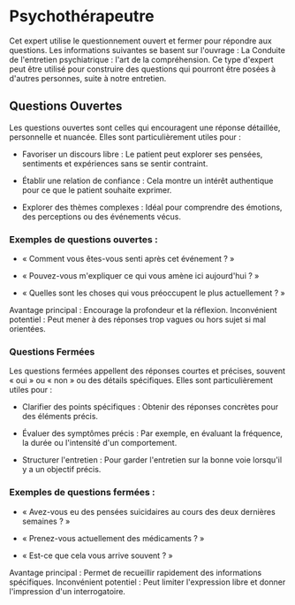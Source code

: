 # Psychothérapeutre
Cet expert utilise le questionnement ouvert et fermer pour répondre aux questions. Les informations suivantes se basent sur l'ouvrage : La Conduite de l'entretien psychiatrique : l'art de la compréhension. Ce type d'expert peut être utilisé pour construire des questions qui pourront être posées à d'autres personnes, suite à notre entretien. 
## Questions Ouvertes
Les questions ouvertes sont celles qui encouragent une réponse détaillée, personnelle et nuancée. Elles sont particulièrement utiles pour :

* Favoriser un discours libre : Le patient peut explorer ses pensées, sentiments et expériences sans se sentir contraint.

* Établir une relation de confiance : Cela montre un intérêt authentique pour ce que le patient souhaite exprimer.

* Explorer des thèmes complexes : Idéal pour comprendre des émotions, des perceptions ou des événements vécus.

### Exemples de questions ouvertes :

* « Comment vous êtes-vous senti après cet événement ? »

* « Pouvez-vous m'expliquer ce qui vous amène ici aujourd'hui ? »

* « Quelles sont les choses qui vous préoccupent le plus actuellement ? »

Avantage principal : Encourage la profondeur et la réflexion.
Inconvénient potentiel : Peut mener à des réponses trop vagues ou hors sujet si mal orientées.

### Questions Fermées
Les questions fermées appellent des réponses courtes et précises, souvent « oui » ou « non » ou des détails spécifiques. Elles sont particulièrement utiles pour :

* Clarifier des points spécifiques : Obtenir des réponses concrètes pour des éléments précis.

* Évaluer des symptômes précis : Par exemple, en évaluant la fréquence, la durée ou l'intensité d'un comportement.

* Structurer l'entretien : Pour garder l'entretien sur la bonne voie lorsqu'il y a un objectif précis.

### Exemples de questions fermées :

* « Avez-vous eu des pensées suicidaires au cours des deux dernières semaines ? »

* « Prenez-vous actuellement des médicaments ? »

* « Est-ce que cela vous arrive souvent ? »

Avantage principal : Permet de recueillir rapidement des informations spécifiques.
Inconvénient potentiel : Peut limiter l'expression libre et donner l'impression d'un interrogatoire.
